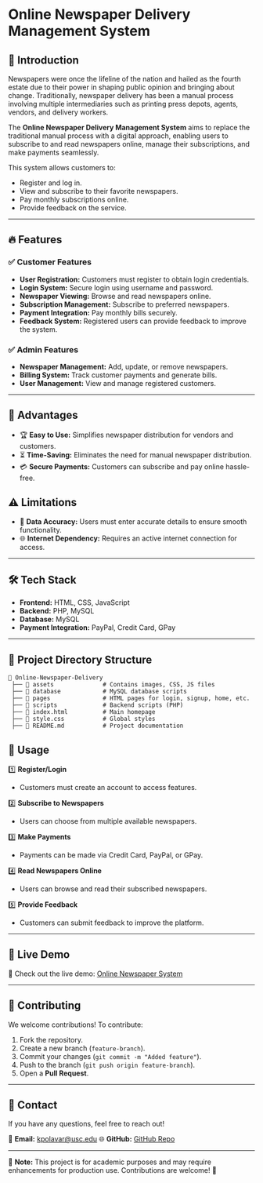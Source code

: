# Online Newspaper Delivery Management System

## 📌 Introduction
Newspapers were once the lifeline of the nation and hailed as the fourth estate due to their power in shaping public opinion and bringing about change. Traditionally, newspaper delivery has been a manual process involving multiple intermediaries such as printing press depots, agents, vendors, and delivery workers.

The **Online Newspaper Delivery Management System** aims to replace the traditional manual process with a digital approach, enabling users to subscribe to and read newspapers online, manage their subscriptions, and make payments seamlessly.

This system allows customers to:
- Register and log in.
- View and subscribe to their favorite newspapers.
- Pay monthly subscriptions online.
- Provide feedback on the service.

---

## 🔥 Features

### ✅ **Customer Features**
- **User Registration:** Customers must register to obtain login credentials.
- **Login System:** Secure login using username and password.
- **Newspaper Viewing:** Browse and read newspapers online.
- **Subscription Management:** Subscribe to preferred newspapers.
- **Payment Integration:** Pay monthly bills securely.
- **Feedback System:** Registered users can provide feedback to improve the system.

### ✅ **Admin Features**
- **Newspaper Management:** Add, update, or remove newspapers.
- **Billing System:** Track customer payments and generate bills.
- **User Management:** View and manage registered customers.

---

## 📌 Advantages

- 🏆 **Easy to Use:** Simplifies newspaper distribution for vendors and customers.
- ⏳ **Time-Saving:** Eliminates the need for manual newspaper distribution.
- 💳 **Secure Payments:** Customers can subscribe and pay online hassle-free.

## ⚠️ Limitations

- 📌 **Data Accuracy:** Users must enter accurate details to ensure smooth functionality.
- 🌐 **Internet Dependency:** Requires an active internet connection for access.

---

## 🛠️ Tech Stack

- **Frontend:** HTML, CSS, JavaScript
- **Backend:** PHP, MySQL
- **Database:** MySQL
- **Payment Integration:** PayPal, Credit Card, GPay

---


## 📂 Project Directory Structure
```
📂 Online-Newspaper-Delivery
 ├── 📁 assets              # Contains images, CSS, JS files
 ├── 📁 database            # MySQL database scripts
 ├── 📁 pages               # HTML pages for login, signup, home, etc.
 ├── 📁 scripts             # Backend scripts (PHP)
 ├── 📄 index.html          # Main homepage
 ├── 📄 style.css           # Global styles
 ├── 📄 README.md           # Project documentation
```



## 📜 Usage

1️⃣ **Register/Login**  
   - Customers must create an account to access features.

2️⃣ **Subscribe to Newspapers**  
   - Users can choose from multiple available newspapers.

3️⃣ **Make Payments**  
   - Payments can be made via Credit Card, PayPal, or GPay.

4️⃣ **Read Newspapers Online**  
   - Users can browse and read their subscribed newspapers.

5️⃣ **Provide Feedback**  
   - Customers can submit feedback to improve the platform.

---

## 🔗 Live Demo
🚀 Check out the live demo: [Online Newspaper System]([https://your-live-demo-link.com](https://kavyasree14.github.io/Online-Newspaper-Delivery-Management-System/))

---

## 🤝 Contributing

We welcome contributions! To contribute:

1. Fork the repository.
2. Create a new branch (`feature-branch`).
3. Commit your changes (`git commit -m "Added feature"`).
4. Push to the branch (`git push origin feature-branch`).
5. Open a **Pull Request**.

---

## 📧 Contact
If you have any questions, feel free to reach out!

📩 **Email:** kpolavar@usc.edu 
🌐 **GitHub:** [GitHub Repo](https://github.com/Kavyasree14/Online-Newspaper-Delivery-Management-System)

---

📌 **Note:** This project is for academic purposes and may require enhancements for production use. Contributions are welcome! 🎉


